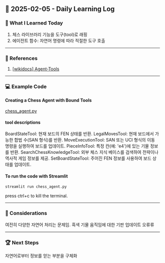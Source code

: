 ## 📅 2025-02-05 - Daily Learning Log

### 📝 What I Learned Today
1. 체스 라이브러리 기능을 도구(tool)로 래핑
2. 에이전트 함수: 자연어 명령에 따라 적절한 도구 호출

---
### 🔗 References
1. [[wikidocs] Agent-Tools](https://wikidocs.net/262582)

---
### 💻 Example Code 

#### Creating a Chess Agent with Bound Tools
[chess_agent.py](./chess_agent.py)


#### tool descriptions

BoardStateTool: 현재 보드의 FEN 상태를 반환.
LegalMovesTool: 현재 보드에서 가능한 합법 수(SAN 형식)를 반환.
MoveExecutionTool: SAN 또는 UCI 형식의 이동 명령을 실행하여 보드를 업데이트.
PieceInfoTool: 특정 칸(예: 'e4')에 있는 기물 정보를 반환.
SearchChessKnowledgeTool: 외부 체스 지식 베이스를 검색하여 전략이나 역사적 게임 정보를 제공.
SetBoardStateTool: 주어진 FEN 정보를 사용하여 보드 상태를 업데이트.


#### To run the code with Streamlit
```sh
streamlit run chess_agent.py
```
press ctrl+c to kill the terminal. 

---
### 🤔 Considerations
여전히 다양한 자연어 처리는 문제임. 흑색 기물 움직임에 대한 기판 업데이트 오류류

---
### 🏆 Next Steps
자연어로부터 정보를 얻는 부분을 구체화